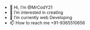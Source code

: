 - 👋 Hi, I’m @MrCodY21
- 👀 I’m interested in creating
- 🌱 I’m currently web Developing
- 📫 How to reach me +91-9365510656

<!---
MrCodY21/MrCodY21 is a ✨ special ✨ repository because its `README.md` (this file) appears on your GitHub profile.
You can click the Preview link to take a look at your changes.
--->
